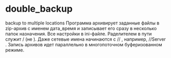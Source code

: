 # double_backup
 backup to multiple locations
Программа архивирует заданные файлы в zip-архив с именем дата_время и записывает его сразу в несколько папок назначения.
Все настройки в ini-файле. Раделителем в пути служит / (не \). Даже сетевые имена начинаются с // , например, //Server .
Запись архивов идет параллельно в многопоточном буферизованном режиме.
